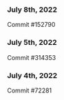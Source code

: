 ### July 8th, 2022

Commit #152790

### July 5th, 2022

Commit #314353


### July 4th, 2022

Commit #72281
